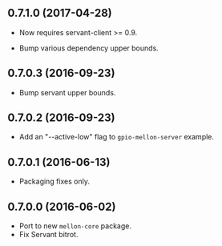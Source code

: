 ## 0.7.1.0 (2017-04-28)

- Now requires servant-client >= 0.9.

- Bump various dependency upper bounds.

## 0.7.0.3 (2016-09-23)

- Bump servant upper bounds.

## 0.7.0.2 (2016-09-23)

- Add an "--active-low" flag to `gpio-mellon-server` example.

## 0.7.0.1 (2016-06-13)

- Packaging fixes only.

## 0.7.0.0 (2016-06-02)

- Port to new `mellon-core` package.
- Fix Servant bitrot.
